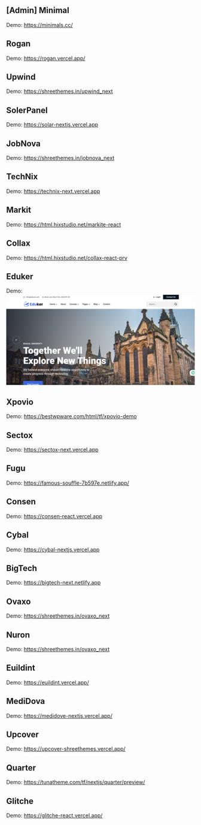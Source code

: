 ## [Admin] Minimal

Demo: https://minimals.cc/

## Rogan

Demo: https://rogan.vercel.app/

## Upwind

Demo: https://shreethemes.in/upwind_next

## SolerPanel

Demo: https://solar-nextjs.vercel.app

## JobNova

Demo: https://shreethemes.in/jobnova_next

## TechNix

Demo: https://technix-next.vercel.app

## Markit

Demo: https://html.hixstudio.net/markite-react

## Collax

Demo: https://html.hixstudio.net/collax-react-prv

## Eduker

Demo: ![img.png](./IMAGES/img.png)

## Xpovio

Demo: https://bestwpware.com/html/tf/xpovio-demo

## Sectox

Demo: https://sectox-next.vercel.app

## Fugu

Demo: https://famous-souffle-7b597e.netlify.app/

## Consen

Demo: https://consen-react.vercel.app

## Cybal

Demo: https://cybal-nextjs.vercel.app

## BigTech

Demo: https://bigtech-next.netlify.app

## Ovaxo

Demo: https://shreethemes.in/ovaxo_next

## Nuron

Demo: https://shreethemes.in/ovaxo_next

## Euildint

Demo: https://euildint.vercel.app/

## MediDova

Demo: https://medidove-nextjs.vercel.app/

## Upcover

Demo: https://upcover-shreethemes.vercel.app/

## Quarter

Demo: https://tunatheme.com/tf/nextjs/quarter/preview/

## Glitche

Demo: https://glitche-react.vercel.app/
